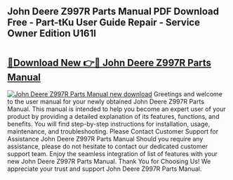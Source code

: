 ## John Deere Z997R Parts Manual PDF Download Free - Part-tKu User Guide Repair - Service Owner Edition U161I

# <h2><a href="http://bc93224.oget.top/?id=John+Deere+Z997R+Parts+Manual">🔗Download New 👉🔴 John Deere Z997R Parts Manual</a></h2>

[![John Deere Z997R Parts Manual new download](https://i.imgur.com/5g1atiW.png)](http://bc93224.oget.top/?id=John+Deere+Z997R+Parts+Manual)
Greetings and welcome to the user manual for your newly obtained John Deere Z997R Parts Manual. This manual is intended to help you become an expert user of your product by providing a detailed explanation of its features, functions, and benefits. You will find step-by-step instructions for installation, usage, maintenance, and troubleshooting. Please Contact Customer Support for Assistance John Deere Z997R Parts Manual Should you require any assistance, please do not hesitate to contact our dedicated customer support team. Enjoy the seamless integration of list of features with your new John Deere Z997R Parts Manual. Thank You for Choosing Us! We appreciate your trust and support John Deere Z997R Parts Manual.
